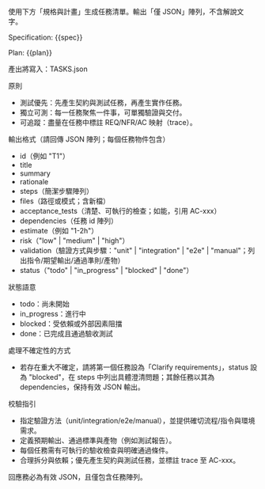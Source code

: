 使用下方「規格與計畫」生成任務清單。輸出「僅 JSON」陣列，不含解說文字。

Specification:
{{spec}}

Plan:
{{plan}}

產出將寫入：TASKS.json

原則
- 測試優先：先產生契約與測試任務，再產生實作任務。
- 獨立可測：每一任務聚焦一件事，可單獨驗證與交付。
- 可追蹤：盡量在任務中標註 REQ/NFR/AC 映射（trace）。

輸出格式（請回傳 JSON 陣列；每個任務物件包含）
- id（例如 "T1"）
- title
- summary
- rationale
- steps（簡潔步驟陣列）
- files（路徑或模式；含新檔）
- acceptance_tests（清楚、可執行的檢查；如能，引用 AC-xxx）
- dependencies（任務 id 陣列）
- estimate（例如 "1-2h"）
- risk（"low" | "medium" | "high"）
- validation（驗證方式與步驟："unit" | "integration" | "e2e" | "manual"；列出指令/期望輸出/通過準則/產物）
- status（"todo" | "in_progress" | "blocked" | "done"）

狀態語意
- todo：尚未開始
- in_progress：進行中
- blocked：受依賴或外部因素阻擋
- done：已完成且通過驗收測試

處理不確定性的方式
- 若存在重大不確定，請將第一個任務設為「Clarify requirements」，status 設為 "blocked"，在 steps 中列出具體澄清問題；其餘任務以其為 dependencies，保持有效 JSON 輸出。

校驗指引
- 指定驗證方法（unit/integration/e2e/manual），並提供確切流程/指令與環境需求。
- 定義預期輸出、通過標準與產物（例如測試報告）。
- 每個任務需有可執行的驗收檢查與明確通過條件。
- 合理拆分與依賴；優先產生契約與測試任務，並標註 trace 至 AC-xxx。

回應務必為有效 JSON，且僅包含任務陣列。
